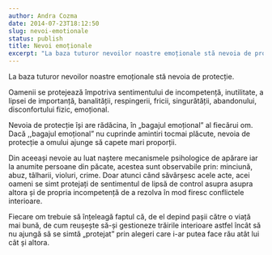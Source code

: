 ```yaml
---
author: Andra Cozma
date: 2014-07-23T18:12:50
slug: nevoi-emotionale
status: publish
title: Nevoi emoționale
excerpt: "La baza tuturor nevoilor noastre emoționale stă nevoia de protecție. Oamenii se protejează împotriva sentimentului de incompetență, inutilitate, a lipsei  "
---
```

La baza tuturor nevoilor noastre emoționale stă nevoia de protecție.

Oamenii se protejează împotriva sentimentului de incompetență, inutilitate, a lipsei de importanță, banalității, respingerii, fricii, singurătății, abandonului, disconfortului fizic, emoțional.

Nevoia de protecție își are rădăcina, în „bagajul emoțional” al fiecărui om. Dacă ,,bagajul emoțional” nu cuprinde amintiri tocmai plăcute, nevoia de protecție a omului ajunge să capete mari proporții.

Din aceeași nevoie au luat naștere mecanismele psihologice de apărare iar la anumite persoane din păcate, acestea sunt observabile prin: minciună, abuz, tâlharii, violuri, crime. Doar atunci când săvârșesc acele acte, acei oameni se simt protejați de sentimentul de lipsă de control asupra asupra altora și de propria incompetență de a rezolva în mod firesc conflictele interioare.

Fiecare om trebuie să înțeleagă faptul că, de el depind pașii către o viață mai bună, de cum reușește să-și gestioneze trăirile interioare astfel încât să nu ajungă să se simtă „protejat” prin alegeri care i-ar putea face rău atât lui cât și altora.
    